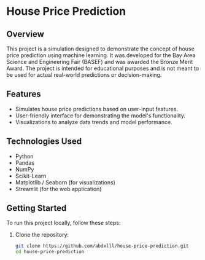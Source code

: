 # House Price Prediction

## Overview
This project is a simulation designed to demonstrate the concept of house price prediction using machine learning. It was developed for the Bay Area Science and Engineering Fair (BASEF) and was awarded the Bronze Merit Award. The project is intended for educational purposes and is not meant to be used for actual real-world predictions or decision-making.

## Features
- Simulates house price predictions based on user-input features.
- User-friendly interface for demonstrating the model's functionality.
- Visualizations to analyze data trends and model performance.

## Technologies Used
- Python
- Pandas
- NumPy
- Scikit-Learn
- Matplotlib / Seaborn (for visualizations)
- Streamlit (for the web application)

## Getting Started
To run this project locally, follow these steps:

1. Clone the repository:
   ```bash
   git clone https://github.com/abdxlll/house-price-prediction.git
   cd house-price-prediction
